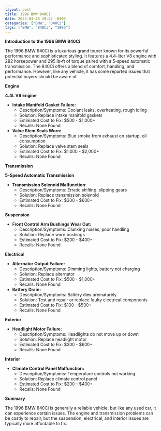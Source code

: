 ```yaml
---
layout: post
title: 1996 BMW 840Ci
date: 2024-03-28 19:22 -0400
categories: ["BMW", "840Ci"]
tags: ["BMW", "840Ci", "1996"]
---
```

**Introduction to the 1996 BMW 840Ci**

The 1996 BMW 840Ci is a luxurious grand tourer known for its powerful performance and sophisticated styling. It features a 4.4-liter V8 engine with 282 horsepower and 295 lb-ft of torque paired with a 5-speed automatic transmission. The 840Ci offers a blend of comfort, handling, and performance. However, like any vehicle, it has some reported issues that potential buyers should be aware of.

**Engine**

**4.4L V8 Engine**

* **Intake Manifold Gasket Failure:**
    * Description/Symptoms: Coolant leaks, overheating, rough idling
    * Solution: Replace intake manifold gaskets
    * Estimated Cost to Fix: $500 - $1,000+
    * Recalls: None Found
* **Valve Stem Seals Worn:**
    * Description/Symptoms: Blue smoke from exhaust on startup, oil consumption
    * Solution: Replace valve stem seals
    * Estimated Cost to Fix: $1,000 - $2,000+
    * Recalls: None Found

**Transmission**

**5-Speed Automatic Transmission**

* **Transmission Solenoid Malfunction:**
    * Description/Symptoms: Erratic shifting, slipping gears
    * Solution: Replace transmission solenoid
    * Estimated Cost to Fix: $300 - $600+
    * Recalls: None Found

**Suspension**

* **Front Control Arm Bushings Wear Out:**
    * Description/Symptoms: Clunking noises, poor handling
    * Solution: Replace worn bushings
    * Estimated Cost to Fix: $200 - $400+
    * Recalls: None Found

**Electrical**

* **Alternator Output Failure:**
    * Description/Symptoms: Dimming lights, battery not charging
    * Solution: Replace alternator
    * Estimated Cost to Fix: $500 - $1,000+
    * Recalls: None Found
* **Battery Drain:**
    * Description/Symptoms: Battery dies prematurely
    * Solution: Test and repair or replace faulty electrical components
    * Estimated Cost to Fix: $100 - $500+
    * Recalls: None Found

**Exterior**

* **Headlight Motor Failure:**
    * Description/Symptoms: Headlights do not move up or down
    * Solution: Replace headlight motor
    * Estimated Cost to Fix: $300 - $600+
    * Recalls: None Found

**Interior**

* **Climate Control Panel Malfunction:**
    * Description/Symptoms: Temperature controls not working
    * Solution: Replace climate control panel
    * Estimated Cost to Fix: $200 - $400+
    * Recalls: None Found

**Summary**

The 1996 BMW 840Ci is generally a reliable vehicle, but like any used car, it can experience certain issues. The engine and transmission problems can be costly to repair, but the suspension, electrical, and interior issues are typically more affordable to fix.
